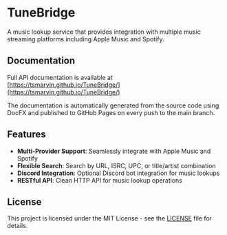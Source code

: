 # TuneBridge

A music lookup service that provides integration with multiple music streaming platforms including Apple Music and Spotify.

## Documentation

Full API documentation is available at [https://tsmarvin.github.io/TuneBridge/](https://tsmarvin.github.io/TuneBridge/)

The documentation is automatically generated from the source code using DocFX and published to GitHub Pages on every push to the main branch.

## Features

- **Multi-Provider Support**: Seamlessly integrate with Apple Music and Spotify
- **Flexible Search**: Search by URL, ISRC, UPC, or title/artist combination  
- **Discord Integration**: Optional Discord bot integration for music lookups
- **RESTful API**: Clean HTTP API for music lookup operations

## License

This project is licensed under the MIT License - see the [LICENSE](LICENSE) file for details.